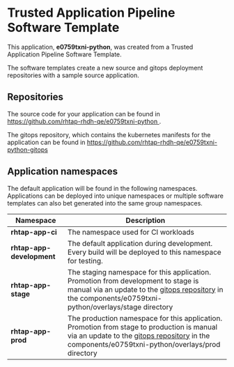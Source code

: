 # Trusted Application Pipeline Software Template

This application, **e0759txni-python**, was created from a Trusted Application Pipeline Software Template.

The software templates create a new source and gitops deployment repositories with a sample source application. 

## Repositories

The source code for your application can be found in [https://github.com/rhtap-rhdh-qe/e0759txni-python ](https://github.com/rhtap-rhdh-qe/e0759txni-python ).
 
The gitops repository, which contains the kubernetes manifests for the application can be found in 
[https://github.com/rhtap-rhdh-qe/e0759txni-python-gitops ](https://github.com/rhtap-rhdh-qe/e0759txni-python-gitops ) 

## Application namespaces 

The default application will be found in the following namespaces. Applications can be deployed into unique namespaces or multiple software templates can also bet generated into the same group namespaces.  

|  Namespace   |  Description   |  
| -------- | -------- |
| **rhtap-app-ci** | The namespace used for CI workloads |
| **rhtap-app-development** | The default application during development. Every build will be deployed to this namespace for testing. |
| **rhtap-app-stage** | The staging namespace for this application. Promotion from development to stage is manual via an update to the [gitops repository](https://github.com/rhtap-rhdh-qe/e0759txni-python-gitops ) in the components/e0759txni-python/overlays/stage directory |
| **rhtap-app-prod** | The production namespace for this application. Promotion from stage to production is manual via an update to the [gitops repository](https://github.com/rhtap-rhdh-qe/e0759txni-python-gitops ) in the components/e0759txni-python/overlays/prod directory |